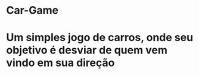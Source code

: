 <h1> Car-Game <h1>

<p>Um simples jogo de carros, onde seu objetivo é desviar de quem vem vindo em sua direção</p>

